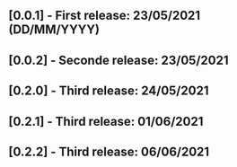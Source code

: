 ## [0.0.1] - First release: 23/05/2021 (DD/MM/YYYY)

## [0.0.2] - Seconde release: 23/05/2021

## [0.2.0] - Third release: 24/05/2021

## [0.2.1] - Third release: 01/06/2021

## [0.2.2] - Third release: 06/06/2021